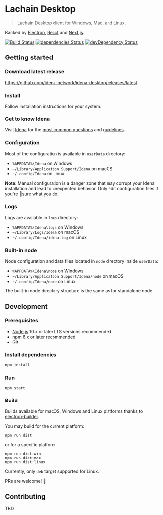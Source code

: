 # Lachain Desktop

> Lachain Desktop client for Windows, Mac, and Linux.

Backed by [Electron](https://www.electronjs.org), [React](https://reactjs.org) and [Next.js](https://nextjs.org/).

[![Build Status](https://travis-ci.org/github/LAToken/lachain-desktop.svg?branch=master)](https://travis-ci.org/github/LAToken/lachain-desktop)
[![dependencies Status](https://img.shields.io/david/idena-network/idena-desktop.svg)](https://david-dm.org/idena-network/idena-desktop)
[![devDependency Status](https://img.shields.io/david/dev/idena-network/idena-desktop.svg)](https://david-dm.org/idena-network/idena-desktop?type=dev)

## Getting started

### Download latest release

https://github.com/idena-network/idena-desktop/releases/latest

### Install

Follow installation instructions for your system.

### Get to know Idena

Visit [Idena](https://idena.io) for the [most common questions](https://idena.io/?view=faq) and [guidelines](https://idena.io/?view=guide).

### Configuration

Most of the configuration is available in `userData` directory:

- `%APPDATA%\Idena` on Windows
- `~/Library/Application Support/Idena` on macOS
- `~/.config/Idena` on Linux

**Note**: Manual configuration is a danger zone that may corrupt your Idena installation and lead to unexpected behavior. Only edit configuration files if you're 💯sure what you do.

### Logs

Logs are available in `logs` directory:

- `%APPDATA%\Idena\logs` on Windows
- `~/Library/Logs/Idena` on macOS
- `~/.config/Idena/idena.log` on Linux

### Built-in node

Node configuration and data files located in `node` directory inside `userData`:

- `%APPDATA%\Idena\node` on Windows
- `~/Library/Application Support/Idena/node` on macOS
- `~/.config/Idena/node` on Linux

The built-in node directory structure is the same as for standalone node.

## Development

### Prerequisites

- [Node.js](https://nodejs.org) 10.x or later LTS versions recommended
- npm 6.x or later recommended
- Git

### Install dependencies

```bash
npm install
```

### Run

```
npm start
```

### Build

Builds available for macOS, Windows and Linux platforms thanks to [electron-builder](https://www.electron.build/).

You may build for the current platform:

```
npm run dist
```

or for a specific platform

```
npm run dist:win
npm run dist:mac
npm run dist:linux
```

Currently, only `deb` target supported for Linux.

PRs are welcome! 👐

## Contributing

TBD
